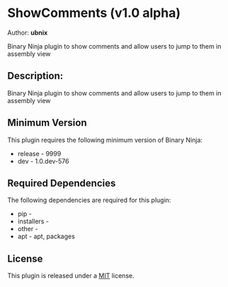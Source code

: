 # ShowComments (v1.0 alpha)
Author: **ubnix**

Binary Ninja plugin to show comments and allow users to jump to them in assembly view

## Description:

Binary Ninja plugin to show comments and allow users to jump to them in assembly view

## Minimum Version

This plugin requires the following minimum version of Binary Ninja:

 * release - 9999
 * dev - 1.0.dev-576


## Required Dependencies

The following dependencies are required for this plugin:

 * pip - 
 * installers - 
 * other - 
 * apt - apt, packages


## License

This plugin is released under a [MIT](LICENSE) license.